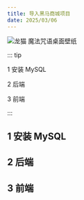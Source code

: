 ```yaml
---
title: 导入黑马商城项目
date: 2025/03/06
---
```


![龙猫 魔法咒语桌面壁纸](https://bizhi1.com/wp-content/uploads/2025/01/my-neighbor-totoro-magic-spell-desktop-wallpaper.jpg)

::: tip

1 安装 MySQL

2 后端

3 前端

:::

## 1 安装 MySQL

## 2 后端

## 3 前端